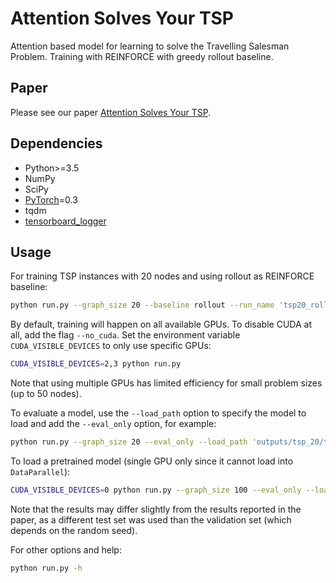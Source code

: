 # Attention Solves Your TSP

Attention based model for learning to solve the Travelling Salesman Problem. Training with REINFORCE with greedy rollout baseline.

## Paper
Please see our paper [Attention Solves Your TSP](https://arxiv.org/abs/1803.08475). 

## Dependencies

* Python>=3.5
* NumPy
* SciPy
* [PyTorch](http://pytorch.org/)=0.3
* tqdm
* [tensorboard_logger](https://github.com/TeamHG-Memex/tensorboard_logger)

## Usage

For training TSP instances with 20 nodes and using rollout as REINFORCE baseline:
```bash
python run.py --graph_size 20 --baseline rollout --run_name 'tsp20_rollout'
```

By default, training will happen on all available GPUs. To disable CUDA at all, add the flag `--no_cuda`. 
Set the environment variable `CUDA_VISIBLE_DEVICES` to only use specific GPUs:
```bash
CUDA_VISIBLE_DEVICES=2,3 python run.py 
```
Note that using multiple GPUs has limited efficiency for small problem sizes (up to 50 nodes).

To evaluate a model, use the `--load_path` option to specify the model to load and add the `--eval_only` option, for example:
```bash
python run.py --graph_size 20 --eval_only --load_path 'outputs/tsp_20/tsp20_rollout_{datetime}/epoch-0.pt'
```

To load a pretrained model (single GPU only since it cannot load into `DataParallel`):
```bash
CUDA_VISIBLE_DEVICES=0 python run.py --graph_size 100 --eval_only --load_path pretrained/tsp100.pt
```
Note that the results may differ slightly from the results reported in the paper, as a different test set was used than the validation set (which depends on the random seed).

For other options and help:
```bash
python run.py -h
```
